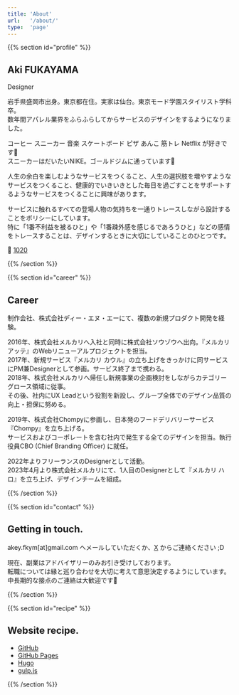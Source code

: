 ```yaml
---
title: 'About'
url:   '/about/'
type:  'page'
---
```


{{% section id="profile" %}}


## Aki FUKAYAMA

Designer  
  
岩手県盛岡市出身。東京都在住。実家は仙台。東京モード学園スタイリスト学科卒。  
数年間アパレル業界をふらふらしてからサービスのデザインをするようになりました。

コーヒー スニーカー 音楽 スケートボード ピザ あんこ 筋トレ Netflix が好きです💙  
スニーカーはだいたいNIKE。ゴールドジムに通っています💪

人生の余白を楽しむようなサービスをつくること、人生の選択肢を増やすようなサービスをつくること、健康的でいきいきとした毎日を過ごすことをサポートするようなサービスをつくることに興味があります。

サービスに触れるすべての登場人物の気持ちを一通りトレースしながら設計することをポリシーにしています。  
特に「1番不利益を被るひと」や「1番疎外感を感じるであろうひと」などの感情をトレースすることは、デザインするときに大切にしていることのひとつです。

📸 [1020](https://1020.photo/)  

{{% /section %}}

{{% section id="career" %}}

## Career

制作会社、株式会社ディー・エヌ・エーにて、複数の新規プロダクト開発を経験。

2016年、株式会社メルカリへ入社と同時に株式会社ソウゾウへ出向。『メルカリ アッテ』のWebリニューアルプロジェクトを担当。  
2017年、新規サービス『メルカリ カウル』の立ち上げをきっかけに同サービスにPM兼Designerとして参画。サービス終了まで携わる。  
2018年、株式会社メルカリへ帰任し新規事業の企画検討をしながらカテゴリーグロース領域に従事。  
その後、社内にUX Leadという役割を新設し、グループ全体でのデザイン品質の向上・担保に努める。

2019年、株式会社Chompyに参画し、日本発のフードデリバリーサービス『Chompy』を立ち上げる。  
サービスおよびコーポレートを含む社内で発生する全てのデザインを担当。執行役員CBO (Chief Branding Officer) に就任。

2022年よりフリーランスのDesignerとして活動。  
2023年4月より株式会社メルカリにて、1人目のDesignerとして『メルカリ ハロ』を立ち上げ、デザインチームを組成。

{{% /section %}}

{{% section id="contact" %}}

## Getting in touch.

akey.fkym[at]gmail.com ヘメールしていただくか、[X](https://twitter.com/urakey) からご連絡ください ;D

現在、副業はアドバイザリーのみお引き受けしております。  
転職については縁と巡り合わせを大切に考えて意思決定するようにしています。中長期的な接点のご連絡は大歓迎です🤲

{{% /section %}}

{{% section id="recipe" %}}

## Website recipe.

- [GitHub](https://github.com/)
- [GitHub Pages](https://pages.github.com/)
- [Hugo](https://gohugo.io/)
- [gulp.js](http://gulpjs.com/)

{{% /section %}}